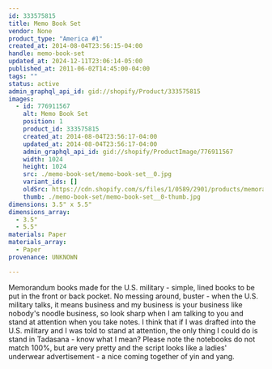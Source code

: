 ```yaml
---
id: 333575815
title: Memo Book Set
vendor: None
product_type: "America #1"
created_at: 2014-08-04T23:56:15-04:00
handle: memo-book-set
updated_at: 2024-12-11T23:06:14-05:00
published_at: 2011-06-02T14:45:00-04:00
tags: ""
status: active
admin_graphql_api_id: gid://shopify/Product/333575815
images:
  - id: 776911567
    alt: Memo Book Set
    position: 1
    product_id: 333575815
    created_at: 2014-08-04T23:56:17-04:00
    updated_at: 2014-08-04T23:56:17-04:00
    admin_graphql_api_id: gid://shopify/ProductImage/776911567
    width: 1024
    height: 1024
    src: ./memo-book-set/memo-book-set__0.jpg
    variant_ids: []
    oldSrc: https://cdn.shopify.com/s/files/1/0589/2901/products/memoranda_5735.jpeg?v=1407210977
    thumb: ./memo-book-set/memo-book-set__0-thumb.jpg
dimensions: 3.5" x 5.5"
dimensions_array:
  - 3.5"
  - 5.5"
materials: Paper
materials_array:
  - Paper
provenance: UNKNOWN

---
```


Memorandum books made for the U.S. military \- simple, lined books to be put in the front or back pocket. No messing around, buster \- when the U.S. military talks, it means business and my business is your business like nobody's noodle business, so look sharp when I am talking to you and stand at attention when you take notes. I think that if I was drafted into the U.S. military and I was told to stand at attention, the only thing I could do is stand in Tadasana - know what I mean? Please note the notebooks do not match 100%, but are very pretty and the script looks like a ladies' underwear advertisement - a nice coming together of yin and yang.